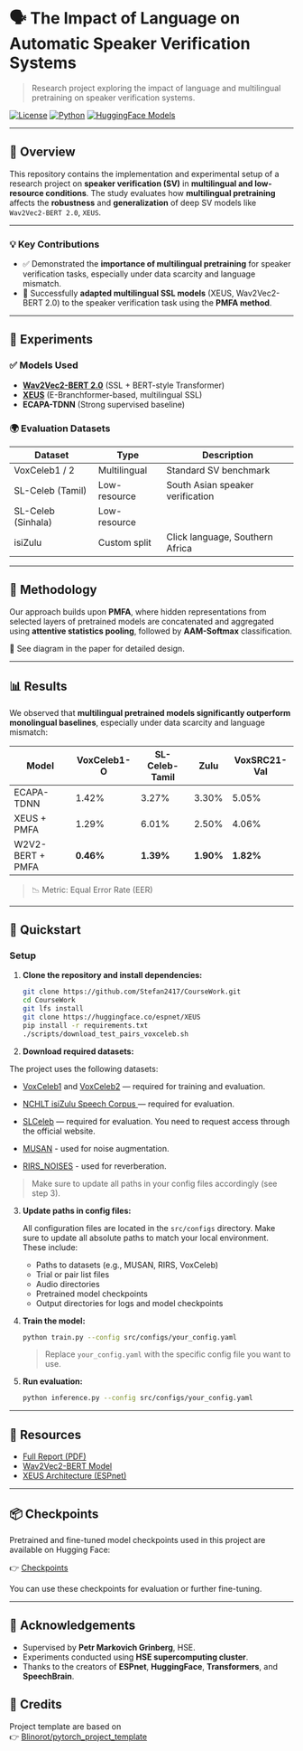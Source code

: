 # 🗣️ The Impact of Language on Automatic Speaker Verification Systems

> Research project exploring the impact of language and multilingual pretraining on speaker verification systems.

[![License](https://img.shields.io/github/license/Stefan2417/CourseWork)](LICENSE)
[![Python](https://img.shields.io/badge/python-3.10%2B-blue.svg)](https://www.python.org/downloads/)
[![HuggingFace Models](https://img.shields.io/badge/models-HuggingFace-orange)](https://huggingface.co/Sttefan/speaker-verification-checkpoints)

---

## 📖 Overview

This repository contains the implementation and experimental setup of a research project on **speaker verification (SV)** in **multilingual and low-resource conditions**. The study evaluates how **multilingual pretraining** affects the **robustness** and **generalization** of deep SV models like `Wav2Vec2-BERT 2.0`, `XEUS`.

---

### 💡 Key Contributions

- ✅ Demonstrated the **importance of multilingual pretraining** for speaker verification tasks, especially under data scarcity and language mismatch.
- 🔧 Successfully **adapted multilingual SSL models** (XEUS, Wav2Vec2-BERT 2.0) to the speaker verification task using the **PMFA method**.

---

## 🧪 Experiments

### ✅ Models Used
- **[Wav2Vec2-BERT 2.0](https://huggingface.co/facebook/w2v-bert-2.0)** (SSL + BERT-style Transformer)
- **[XEUS](https://huggingface.co/espnet/xeus)** (E-Branchformer-based, multilingual SSL)
- **ECAPA-TDNN** (Strong supervised baseline)

### 🌍 Evaluation Datasets
| Dataset           | Type           | Description                         |
|------------------|----------------|-------------------------------------|
| VoxCeleb1 / 2    | Multilingual        | Standard SV benchmark               |
| SL-Celeb (Tamil) | Low-resource   | South Asian speaker verification    |
| SL-Celeb (Sinhala) | Low-resource |                                      |
| isiZulu          | Custom split   | Click language, Southern Africa     |

---

## 🧠 Methodology

Our approach builds upon **PMFA**, where hidden representations from selected layers of pretrained models are concatenated and aggregated using **attentive statistics pooling**, followed by **AAM-Softmax** classification.

📌 See diagram in the paper for detailed design.

---

## 📊 Results

We observed that **multilingual pretrained models significantly outperform monolingual baselines**, especially under data scarcity and language mismatch:

| Model             | VoxCeleb1-O | SL-Celeb-Tamil | Zulu   | VoxSRC21-Val |
|------------------|-------------|----------------|--------|---------------|
| ECAPA-TDNN       | 1.42%       | 3.27%          | 3.30%  | 5.05%         |
| XEUS + PMFA      | 1.29%       | 6.01%          | 2.50%  | 4.06%         |
| W2V2-BERT + PMFA | **0.46%**   | **1.39%**      | **1.90%** | **1.82%**     |

> 📉 Metric: Equal Error Rate (EER)
---

## 🚀 Quickstart

### Setup

1. **Clone the repository and install dependencies:**

    ```bash
    git clone https://github.com/Stefan2417/CourseWork.git
    cd CourseWork
    git lfs install
    git clone https://huggingface.co/espnet/XEUS
    pip install -r requirements.txt
    ./scripts/download_test_pairs_voxceleb.sh
    ```

2. **Download required datasets:**

The project uses the following datasets:

- [VoxCeleb1](https://huggingface.co/datasets/ProgramComputer/voxceleb) and [VoxCeleb2](https://huggingface.co/datasets/ProgramComputer/voxceleb) — required for training and evaluation.
- [NCHLT isiZulu Speech Corpus ](https://repo.sadilar.org/handle/20.500.12185/275) — required for evaluation.
- [SLCeleb](https://ieee-dataport.org/documents/slceleb-speaker-verification) — required for evaluation.
  You need to request access through the official website.

- [MUSAN](https://www.openslr.org/17) - used for noise augmentation.

- [RIRS_NOISES](https://www.openslr.org/28) - used for reverberation.

> Make sure to update all paths in your config files accordingly (see step 3).
> 
3. **Update paths in config files:**

    All configuration files are located in the `src/configs` directory. Make sure to update all absolute paths to match your local environment. These include:

    - Paths to datasets (e.g., MUSAN, RIRS, VoxCeleb)
    - Trial or pair list files
    - Audio directories
    - Pretrained model checkpoints
    - Output directories for logs and model checkpoints

4. **Train the model:**

    ```bash
    python train.py --config src/configs/your_config.yaml
    ```

    > Replace `your_config.yaml` with the specific config file you want to use.

5. **Run evaluation:**

    ```bash
    python inference.py --config src/configs/your_config.yaml
    ```

---


## 📎 Resources

- [Full Report (PDF)](./CourseWork.pdf)
- [Wav2Vec2-BERT Model](https://huggingface.co/facebook/w2v-bert-2.0)
- [XEUS Architecture (ESPnet)](https://huggingface.co/espnet/xeus)

---

## 📦 Checkpoints


Pretrained and fine-tuned model checkpoints used in this project are available on Hugging Face:

👉 [Checkpoints](https://huggingface.co/Sttefan/speaker-verification-checkpoints)

You can use these checkpoints for evaluation or further fine-tuning.

---

## 🙌 Acknowledgements

- Supervised by **Petr Markovich Grinberg**, HSE.
- Experiments conducted using **HSE supercomputing cluster**.
- Thanks to the creators of **ESPnet**, **HuggingFace**, **Transformers**, and **SpeechBrain**.

## 🧾 Credits

Project template are based on  
👉 [Blinorot/pytorch_project_template](https://github.com/Blinorot/pytorch_project_template)
